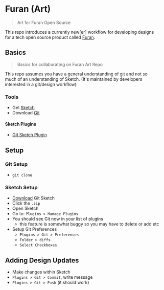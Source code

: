 # Furan (Art)
> Art for Furan Open Source 

This repo introduces a currently new[er] workflow for developing designs for a tech open source product called [Furan](https://github.com/dollarshaveclub/furan).

## Basics
> Basics for collaborating on Furan Art Repo

This repo assumes you have a general understanding of git and not so much of an understanding of Sketch. (It's maintained by developers interested in a git/design workflow)

### Tools
-  Get [Sketch](https://www.sketchapp.com/) 
-  Download [Git](https://git-scm.com/) 

#### Sketch Plugins
-  [Git Sketch Plugin](https://github.com/mathieudutour/git-sketch-plugin/)

## Setup

### Git Setup
-  `git clone`

### Sketch Setup
-  [Download](https://github.com/mathieudutour/git-sketch-plugin/releases/tag/v0.9.1) Git Sketch
-  Click the `.zip`
-  Open Sketch
-  Go to: `Plugins > Manage Plugins`
-  You should see Git now in your list of plugins
   - this feature is somewhat buggy so you may have to delete or add etc
-  Setup Git Preferences
   -  `Plugins > Git > Preferences`
   -  `Folder > diffs`
   -  `Select Checkboxes`

## Adding Design Updates
-  Make changes within Sketch
-  `Plugins > Git > Commit`, write message
-  `Plugins > Git > Push` (it should work)